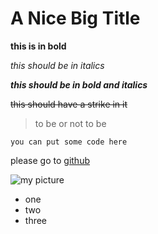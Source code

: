 # A Nice Big Title 

**this is in bold**

*this should be in italics*

***this should be in bold and italics***

~~this should have a strike in it~~

> to be or not to be 

```
you can put some code here 
```

please go to [github](https://github.com/)

![my picture](https://myoctocat.com/assets/images/base-octocat.svg)

- one 
- two 
- three



